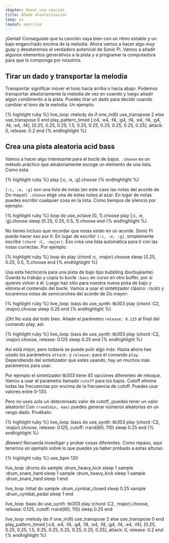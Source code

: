 ```yaml
---
chapter: Hacer una canción
title: Añade aleatorización
lang: es
layout: exercise
---
```


¡Genial! Conseguiste que tu canción vaya bien con un ritmo estable y un bajo enganchado encima de la melodía. Ahora vamos a hacer algo muy guay y desataremos el verdadero potencial de Sonic Pi. Vamos a añadir algunos elementos generativos a la pista y a programar la computadora para que lo componga por nosotros.

## Tirar un dado y transportar la melodía

Transportar significar mover el tono hacia arriba o hacia abajo. Podemos transportar aleatoriamente la melodía de vez en cuando y luego añadir algún condimento a la pista. Puedes tirar un dado para decidir cuando cambiar el tono de la melodía. Un ejemplo:

{% highlight ruby %}
live_loop :melody do
  if one_in(6)
    use_transpose 2
  else
    use_transpose 0
  end
  play_pattern_timed [:c4, :e4, :f4, :g4, :f4, :e4, :f4, :g4, :f4, :e4, :f4], [0.25, 0.25, 0.25, 1.5, 0.25, 0.25, 0.25, 0.25, 0.25, 0.25], attack: 0, release: 0.2
end
{% endhighlight %}

## Crea una pista aleatoria acid bass

Vamos a hacer algo interesante para el bucle de bajos. `.choose` es un método práctico que aleatoriamente escoge un elemento de una lista. Como esta:

{% highlight ruby %}
play [:c, :e, :g].choose
{% endhighlight %}

`[:c, :e, :g]` son una lista de notas (en este caso las notas del acorde de Do mayor). `.choose` elige una de estas notas al azar. En lugar de notas puedes escribir cualquier cosa en la lista. Como tiempos de silencio por ejemplo: 

{% highlight ruby %}
loop do
  use_octave [0, 1].choose
  play [:c, :e, :g].choose
  sleep [0.25, 0.25, 0.5, 1].choose
end
{% endhighlight %}

No tienes incluso que recordar que notas están en un acorde. Sonic Pi puede hacer eso por ti. En lugar de escribir `[:c, :e, :g]`, simplemente escribe `(chord :C, :major)`. Eso crea una lista automática para ti con las notas correctas. Por ejemplo:

{% highlight ruby %}
loop do
  play (chord :c, :major).choose
  sleep [0.25, 0.25, 0.5, 1].choose
end
{% endhighlight %}

Usa esta hechicería para una pista de bajo tipo bubbling (burbujeante). Guarda tu trabajo y copia tu bucle `:bass` en curso en otro buffer, por si quieres volver a él. Luego haz sitio para nuestra nueva pista de bajo y elimina el contenido del bucle. Vamos a usar el sintetizador clásico `:tb303` y tocaremos notas de semicorchea del acorde de Do mayor:

{% highlight ruby %}
live_loop :bass do
  use_synth :tb303
  play (chord :C2, :major).choose
  sleep 0.25
end
{% endhighlight %}

¡Oh! No está del todo bien. Añade el parámetro `release: 0.125` al final del comando play, así:

{% highlight ruby %}
live_loop :bass do
  use_synth :tb303
  play (chord :C2, :major).choose, release: 0.125
  sleep 0.25
end
{% endhighlight %}

Así está mejor, pero todavía se puede pulir algo más. Hasta ahora has usado los parámetros `attack:` y `release:` para el comando `play`. Dependiendo del sintetizador que estés usando, hay un muchos más parámetros para usar. 

Por ejemplo el sintetizador tb303 tiene 45 opciones diferentes de retoque. Vamos a usar el parámetro llamado `cutoff` para los bajos. Cutoff elimina todas las frecuencias por encima de la frecuencia de cutoff. Puedes usar valores entre 0-130.

Pero no uses solo un determinado valor de cutoff, ¡puedes tener un valor aleatorio! Con `rrand(min, max)` puedes generar números aleatorios en un rango dado. Pruébalo:

{% highlight ruby %}
live_loop :bass do
  use_synth :tb303
  play (chord :C2, :major).choose, release: 0.125, cutoff: rrand(60, 110)
  sleep 0.25
end
{% endhighlight %}

¡Bieeen! Recuerda investigar y probar cosas diferentes. Como repaso, aquí tenemos un ejemplo sobre lo que puedes ya haber probado a estas alturas:

{% highlight ruby %}
use_bpm 120

live_loop :drums do
  sample :drum_heavy_kick
  sleep 1
  sample :drum_snare_hard
  sleep 1
  sample :drum_heavy_kick
  sleep 1
  sample :drum_snare_hard
  sleep 1
end

live_loop :hihat do
  sample :drum_cymbal_closed
  sleep 0.25
  sample :drum_cymbal_pedal
  sleep 1
end

live_loop :bass do
  use_synth :tb303
  play (chord :C2, :major).choose, release: 0.125, cutoff: rrand(60, 110)
  sleep 0.25
end


live_loop :melody do
  if one_in(6)
    use_transpose 2
  else
    use_transpose 0
  end
  play_pattern_timed [:c4, :e4, :f4, :g4, :f4, :e4, :f4, :g4, :f4, :e4, :f4], [0.25, 0.25, 0.25, 1.5, 0.25, 0.25, 0.25, 0.25, 0.25, 0.25], attack: 0, release: 0.2
end
{% endhighlight %}
